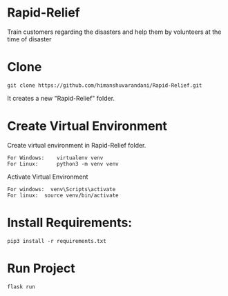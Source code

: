 # Rapid-Relief
Train customers regarding the disasters and help them by volunteers at the time of disaster

# Clone
    git clone https://github.com/himanshuvarandani/Rapid-Relief.git
It creates a new "Rapid-Relief" folder.

# Create Virtual Environment
 Create virtual environment in Rapid-Relief folder.
    
    For Windows:    virtualenv venv
    For Linux:      python3 -m venv venv

Activate Virtual Environment

    For windows:  venv\Scripts\activate
    For linux:  source venv/bin/activate

# Install Requirements:
    pip3 install -r requirements.txt

# Run Project
    flask run
